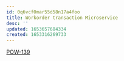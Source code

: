 ```yaml
---
id: 0q6vcf0mar55d58n17a4foo
title: Workorder transaction Microservice
desc: ''
updated: 1653657684334
created: 1653316269733
---
```


[POW-139](https://sherwin-williams.atlassian.net/jira/software/c/projects/POW/boards/5849?view=detail&selectedIssue=POW-139)